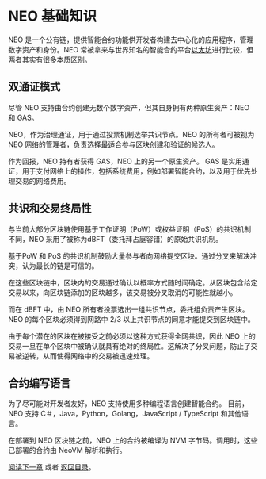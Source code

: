 # NEO 基础知识

NEO 是一个公有链，提供智能合约功能供开发者构建去中心化的应用程序，管理数字资产和身份。NEO 常被拿来与世界知名的智能合约平台[以太坊](https://www.ethereum.org/)进行比较，但两者其实有很多本质区别。

## 双通证模式

尽管 NEO 支持由合约创建无数个数字资产，但其自身拥有两种原生资产：NEO 和 GAS。

NEO，作为治理通证，用于通过投票机制选举共识节点。NEO 的所有者可被视为 NEO 网络的管理者，负责选择最适合参与区块创建和验证的候选人。

作为回报，NEO 持有者获得 GAS，NEO 上的另一个原生资产。 GAS 是实用通证，用于支付网络上的操作，包括系统费用，例如部署智能合约，以及用于优先处理交易的网络费用。

## 共识和交易终局性

与当前大部分区块链使用基于工作证明（PoW）或权益证明（PoS）的共识机制不同，NEO 采用了被称为dBFT（委托拜占庭容错）的原始共识机制。

基于PoW 和 PoS 的共识机制鼓励大量参与者向网络提交区块。通过分叉来解决冲突，认为最长的链是可信的。

在这些区块链中，区块内的交易通过确认以概率方式随时间确定。从区块包含给定交易以来，向区块链添加的区块越多，该交易被分叉取消的可能性就越小。

而在 dBFT 中，由 NEO 所有者投票选出一组共识节点，委托组负责产生区块。NEO 的每个区块必须得到网路中 2/3 以上共识节点的同意才能提交到区块链中。

由于每个潜在的区块在被接受之前必须以这种方式获得全网共识，因此 NEO 上的交易一旦在单个区块中被确认就具有绝对的终局性。这解决了分叉问题，防止了交易被逆转，从而使得网络中的交易被迅速处理。

## 合约编写语言

为了尽可能对开发者友好，NEO 支持使用多种编程语言创建智能合约。 目前，NEO 支持 C＃，Java，Python，Golang，JavaScript / TypeScript 和其他语言。

在部署到 NEO 区块链之前，NEO 上的合约被编译为 NVM 字节码。调用时，这些已部署的合约由 NeoVM 解析和执行。

[阅读下一章](../2-wallet/1-Introduction_to_wallets.md) 或者 [返回目录](../index.md)。

